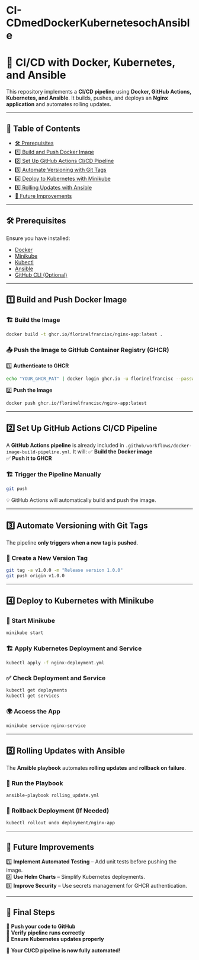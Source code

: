# CI-CDmedDockerKubernetesochAnsible

# 🚀 CI/CD with Docker, Kubernetes, and Ansible

This repository implements a **CI/CD pipeline** using **Docker, GitHub Actions, Kubernetes, and Ansible**. It builds, pushes, and deploys an **Nginx application** and automates rolling updates.

---

## 📌 **Table of Contents**

- [🛠 Prerequisites](#-prerequisites)
- [1️⃣ Build and Push Docker Image](#1️⃣-build-and-push-docker-image)
- [2️⃣ Set Up GitHub Actions CI/CD Pipeline](#2️⃣-set-up-github-actions-cicd-pipeline)
- [3️⃣ Automate Versioning with Git Tags](#3️⃣-automate-versioning-with-git-tags)
- [4️⃣ Deploy to Kubernetes with Minikube](#4️⃣-deploy-to-kubernetes-with-minikube)
- [5️⃣ Rolling Updates with Ansible](#5️⃣-rolling-updates-with-ansible)
- [🔧 Future Improvements](#-future-improvements)

---

## 🛠 **Prerequisites**

Ensure you have installed:

- [Docker](https://docs.docker.com/get-docker/)
- [Minikube](https://minikube.sigs.k8s.io/docs/start/)
- [Kubectl](https://kubernetes.io/docs/tasks/tools/)
- [Ansible](https://docs.ansible.com/ansible/latest/installation_guide/intro_installation.html)
- [GitHub CLI (Optional)](https://cli.github.com/)

---

## **1️⃣ Build and Push Docker Image**

### 🏗 **Build the Image**

```sh
docker build -t ghcr.io/florinelfrancisc/nginx-app:latest .
```

### 📤 **Push the Image to GitHub Container Registry (GHCR)**

1️⃣ **Authenticate to GHCR**

```sh
echo "YOUR_GHCR_PAT" | docker login ghcr.io -u florinelfrancisc --password-stdin
```

2️⃣ **Push the Image**

```sh
docker push ghcr.io/florinelfrancisc/nginx-app:latest
```

---

## **2️⃣ Set Up GitHub Actions CI/CD Pipeline**

A **GitHub Actions pipeline** is already included in `.github/workflows/docker-image-build-pipeline.yml`. It will:
✅ **Build the Docker image**  
✅ **Push it to GHCR**

### 🏗 **Trigger the Pipeline Manually**

```sh
git push
```

💡 GitHub Actions will automatically build and push the image.

---

## **3️⃣ Automate Versioning with Git Tags**

The pipeline **only triggers when a new tag is pushed**.

### 🔖 **Create a New Version Tag**

```sh
git tag -a v1.0.0 -m "Release version 1.0.0"
git push origin v1.0.0
```

---

## **4️⃣ Deploy to Kubernetes with Minikube**

### 🚀 **Start Minikube**

```sh
minikube start
```

### 🏗 **Apply Kubernetes Deployment and Service**

```sh
kubectl apply -f nginx-deployment.yml
```

### ✅ **Check Deployment and Service**

```sh
kubectl get deployments
kubectl get services
```

### 🌍 **Access the App**

```sh
minikube service nginx-service
```

---

## **5️⃣ Rolling Updates with Ansible**

The **Ansible playbook** automates **rolling updates** and **rollback on failure**.

### 🚀 **Run the Playbook**

```sh
ansible-playbook rolling_update.yml
```

### 🔄 **Rollback Deployment (If Needed)**

```sh
kubectl rollout undo deployment/nginx-app
```

---

## 🔧 **Future Improvements**

1️⃣ **Implement Automated Testing** – Add unit tests before pushing the image.  
2️⃣ **Use Helm Charts** – Simplify Kubernetes deployments.  
3️⃣ **Improve Security** – Use secrets management for GHCR authentication.

---

## 🚀 **Final Steps**

🔹 **Push your code to GitHub**  
🔹 **Verify pipeline runs correctly**  
🔹 **Ensure Kubernetes updates properly**

🎉 **Your CI/CD pipeline is now fully automated!**
